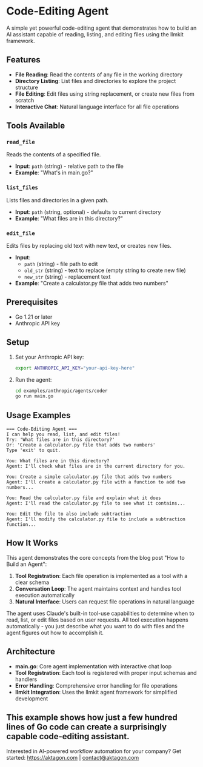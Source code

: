 # Code-Editing Agent

A simple yet powerful code-editing agent that demonstrates how to build an AI assistant capable of reading, listing, and editing files using the llmkit framework.

## Features

- **File Reading**: Read the contents of any file in the working directory
- **Directory Listing**: List files and directories to explore the project structure  
- **File Editing**: Edit files using string replacement, or create new files from scratch
- **Interactive Chat**: Natural language interface for all file operations

## Tools Available

### `read_file`
Reads the contents of a specified file.
- **Input**: `path` (string) - relative path to the file
- **Example**: "What's in main.go?"

### `list_files` 
Lists files and directories in a given path.
- **Input**: `path` (string, optional) - defaults to current directory
- **Example**: "What files are in this directory?"

### `edit_file`
Edits files by replacing old text with new text, or creates new files.
- **Input**: 
  - `path` (string) - file path to edit
  - `old_str` (string) - text to replace (empty string to create new file)
  - `new_str` (string) - replacement text
- **Example**: "Create a calculator.py file that adds two numbers"

## Prerequisites

- Go 1.21 or later
- Anthropic API key

## Setup

1. Set your Anthropic API key:
   ```bash
   export ANTHROPIC_API_KEY="your-api-key-here"
   ```

2. Run the agent:
   ```bash
   cd examples/anthropic/agents/coder
   go run main.go
   ```

## Usage Examples

```
=== Code-Editing Agent ===
I can help you read, list, and edit files!
Try: 'What files are in this directory?'
Or: 'Create a calculator.py file that adds two numbers'
Type 'exit' to quit.

You: What files are in this directory?
Agent: I'll check what files are in the current directory for you.

You: Create a simple calculator.py file that adds two numbers
Agent: I'll create a calculator.py file with a function to add two numbers...

You: Read the calculator.py file and explain what it does
Agent: I'll read the calculator.py file to see what it contains...

You: Edit the file to also include subtraction
Agent: I'll modify the calculator.py file to include a subtraction function...
```

## How It Works

This agent demonstrates the core concepts from the blog post "How to Build an Agent":

1. **Tool Registration**: Each file operation is implemented as a tool with a clear schema
2. **Conversation Loop**: The agent maintains context and handles tool execution automatically
3. **Natural Interface**: Users can request file operations in natural language

The agent uses Claude's built-in tool-use capabilities to determine when to read, list, or edit files based on user requests. All tool execution happens automatically - you just describe what you want to do with files and the agent figures out how to accomplish it.

## Architecture

- **main.go**: Core agent implementation with interactive chat loop
- **Tool Registration**: Each tool is registered with proper input schemas and handlers
- **Error Handling**: Comprehensive error handling for file operations
- **llmkit Integration**: Uses the llmkit agent framework for simplified development

This example shows how just a few hundred lines of Go code can create a surprisingly capable code-editing assistant.
---
Interested in AI-powered workflow automation for your company? Get started: https://aktagon.com | contact@aktagon.com

